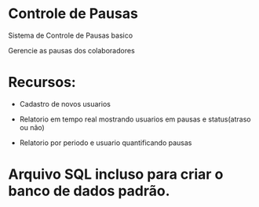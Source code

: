 # Controle de Pausas

Sistema de Controle de Pausas basico

Gerencie as pausas dos colaboradores

# Recursos:

- Cadastro de novos usuarios

- Relatorio em tempo real mostrando usuarios em pausas e status(atraso ou não)

- Relatorio por periodo e usuario quantificando pausas


# Arquivo SQL incluso para criar o banco de dados padrão.

